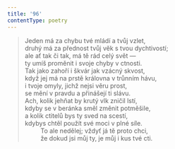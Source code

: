 ```yaml
---
title: '96'
contentType: poetry
---
```


> Jeden má za chybu tvé mládí a tvůj vzlet,  
> druhý má za přednost tvůj věk s tvou dychtivostí;  
> ale ať tak či tak, má tě rád celý svět —  
> ty umíš proměnit i svoje chyby v ctnosti.  
> Tak jako zahoří i škvár jak vzácný skvost,  
> když jej má na prstě královna v trůnním hávu,  
> i tvoje omyly, jichž nejsi věru prost,  
> se mění v pravdu a přinášejí ti slávu.  
> Ach, kolik jehňat by krutý vlk zničil lstí,  
> kdyby se v beránka směl změnit potměšile,  
> a kolik ctitelů bys ty sved na scestí,  
> kdybys chtěl použít své moci v plné síle.  
>          To ale nedělej; vždyť já tě proto chci,  
>          že dokud jsi můj ty, je můj i kus tvé cti.
